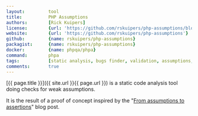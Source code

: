 ```yaml
---
layout:         tool
title:          PHP Assumptions
authors:        [Rick Kuipers] 
license:        {url: 'https://github.com/rskuipers/php-assumptions/blob/master/LICENSE', label: 'MIT License'}
website:        {url: 'https://github.com/rskuipers/php-assumptions'}
github:         {name: rskuipers/php-assumptions}
packagist:      {name: rskuipers/php-assumptions}               
docker:         {name: phpqa/phpa}     
command:        phpa  
tags:           [static analysis, bugs finder, validation, assumptions, cli]
comments:       true
---
```


[{{ page.title }}]({{ site.url }}{{ page.url }}) is a static code analysis tool doing checks for weak assumptions.

<!--more--> 

It is the result of a proof of concept inspired by the "[From assumptions to assertions](http://rskuipers.com/entry/from-assumptions-to-assertions)" blog post.

